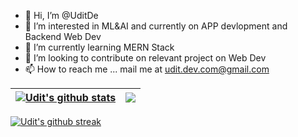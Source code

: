 - 👋 Hi, I’m @UditDe
- 👀 I’m interested in ML&AI and currently on APP devlopment and Backend Web Dev
- 🌱 I’m currently learning MERN Stack 
- 💞️ I’m looking to contribute on relevant project on Web Dev
- 📫 How to reach me ... mail me at udit.dev.com@gmail.com

<!---
UditDe/UditDe is a ✨ special ✨ repository because its `README.md` (this file) appears on your GitHub profile.
You can click the Preview link to take a look at your changes.
--->


| <a href="https://github.com/nemesisLW/github-readme-stats"><img align="center" src="https://github-readme-stats-nemesislw.vercel.app//api?username=UditDe&count_private=true&show_icons=true&theme=dracula&include_all_commits=true&hide_border=true" alt="Udit's github stats" /></a> | <a href="https://github.com/UditDe/github-readme-stats"><img align="center" src="https://github-readme-stats-nemesislw.vercel.app//api/top-langs/?username=UditDe&layout=compact&hide=css,scss,jupyter%20notebook&theme=dracula&hide_border=true" /></a> |
| ------------- | ------------- |


[<img align="center" src="https://streak-stats.demolab.com/?user=UditDe&theme=gotham" alt="Udit's github streak" />](https://git.io/streak-stats)
